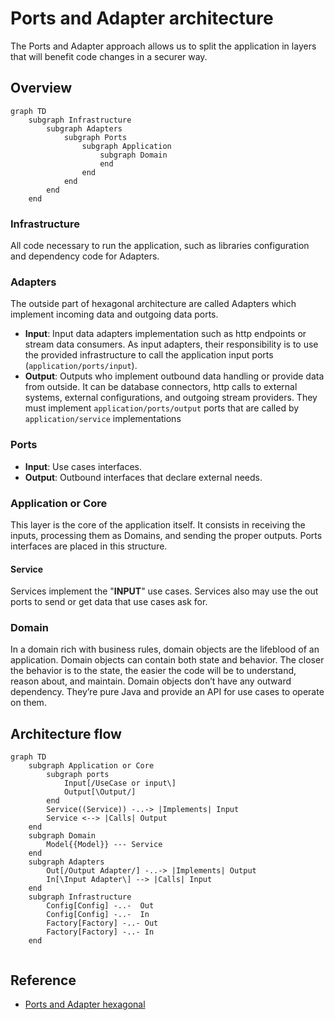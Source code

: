 # Ports and Adapter architecture

The Ports and Adapter approach allows us to split the application in layers that will benefit code changes in a securer way.

## Overview

```mermaid
graph TD
    subgraph Infrastructure
        subgraph Adapters
            subgraph Ports
                subgraph Application
                    subgraph Domain                                          
                    end
                end
            end 
        end        
    end
```
### Infrastructure

All code necessary to run the application, such as libraries configuration and dependency code for Adapters.

### Adapters
The outside part of hexagonal architecture are called Adapters which implement incoming data and outgoing data ports.

- **Input**: Input data adapters implementation such as http endpoints or stream data consumers. As input adapters,
  their responsibility is to use the provided infrastructure to call the application input ports (`application/ports/input`).
- **Output**: Outputs who implement outbound data handling or provide data from outside. It can be database connectors,
  http calls to external systems, external configurations, and outgoing stream providers. They must implement
  `application/ports/output` ports that are called by `application/service` implementations

### Ports
- **Input**: Use cases interfaces.
- **Output**: Outbound interfaces that declare external needs.

### Application or Core

This layer is the core of the application itself. It consists in receiving the inputs, processing them as Domains, 
and sending the proper outputs. Ports interfaces are placed in this structure.

#### Service

Services implement the "**INPUT**" use cases. 
Services also may use the out ports to send or get data that use cases ask for.

### Domain

In a domain rich with business rules, domain objects are the lifeblood of an application. Domain objects can contain 
both state and behavior. 
The closer the behavior is to the state, the easier the code will be to understand, reason about, and maintain.
Domain objects don’t have any outward dependency. They’re pure Java and provide an API for use cases to operate on them. 

## Architecture flow

```mermaid
graph TD
    subgraph Application or Core
        subgraph ports
            Input[/UseCase or input\]
            Output[\Output/]
        end
        Service((Service)) -..-> |Implements| Input
        Service <--> |Calls| Output
    end
    subgraph Domain
        Model{{Model}} --- Service                
    end
    subgraph Adapters
        Out[/Output Adapter/] -..-> |Implements| Output
        In[\Input Adapter\] --> |Calls| Input        
    end
    subgraph Infrastructure        
        Config[Config] -..-  Out
        Config[Config] -..-  In        
        Factory[Factory] -..- Out
        Factory[Factory] -..- In                  
    end
        
```

## Reference

- [Ports and Adapter hexagonal](https://reflectoring.io/spring-hexagonal/)